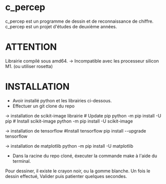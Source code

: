 # c_percep

c_percep est un programme de dessin et de reconnaissance de chiffre.
c_percep est un projet d'études de deuxième années.

# ATTENTION
Librairie compilé sous amd64.
-> Incompatible avec les processeur silicon M1. (ou utiliser rosetta)

# INSTALLATION

- Avoir installé python et les librairies ci-dessous.
- Effectuer un git clone du repo 

-> installation de scikit-image librairie
    # Update pip
    python -m pip install -U pip
    # Install scikit-image
    python -m pip install -U scikit-image

-> installation de tensorflow
    #Install tensorflow
    pip install --upgrade tensorflow

-> installation de matplotlib
    python -m pip install -U matplotlib
    
- Dans la racine du repo cloné, éxecuter la commande   make   à l'aide du terminal.

Pour dessiner, il existe le crayon noir, ou la gomme blanche.
Un fois le dessin effectué, Valider puis patienter quelques secondes.

